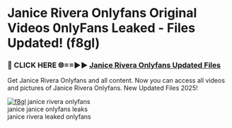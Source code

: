 # Janice Rivera Onlyfans Original Videos 0nlyFans Leaked - Files Updated! (f8gl)

<h3>🔴 CLICK HERE 🌐==►► <a href="https://tinyurl.com/2jnfzry5" rel="nofollow">Janice Rivera Onlyfans Updated Files</a></h3>

Get Janice Rivera Onlyfans and all content. Now you can access all videos and pictures of Janice Rivera Onlyfans. New Updated Files 2025!

[![f8gl](https://i.imgur.com/GyGTBgg.gif)](https://tinyurl.com/2jnfzry5)
janice rivera onlyfans<br>
janice janice onlyfans leaks<br>
janice rivera leaked onlyfans